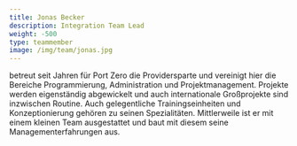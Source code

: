 ```yaml
---
title: Jonas Becker
description: Integration Team Lead
weight: -500
type: teammember
image: /img/team/jonas.jpg
---
```


betreut seit Jahren für Port Zero die Providersparte und vereinigt hier die
Bereiche Programmierung, Administration und Projektmanagement. 
Projekte werden eigenständig abgewickelt und auch internationale 
Großprojekte sind inzwischen Routine. Auch gelegentliche Trainingseinheiten und
Konzeptionierung gehören zu seinen Spezialitäten. Mittlerweile ist er mit einem
kleinen Team ausgestattet und baut mit diesem seine Managementerfahrungen aus.
